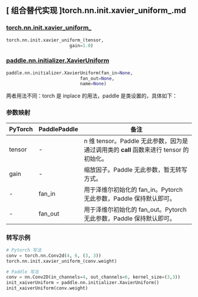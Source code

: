 ## [ 组合替代实现 ]torch.nn.init.xavier_uniform_.md

### [torch.nn.init.xavier_uniform_](https://pytorch.org/docs/stable/nn.init.html?highlight=xavier_uniform_#torch.nn.init.xavier_uniform_)

```python
torch.nn.init.xavier_uniform_(tensor,
                        gain=1.0)
```

### [paddle.nn.initializer.XavierUniform](https://www.paddlepaddle.org.cn/documentation/docs/zh/api/paddle/nn/initializer/XavierUniform_cn.html)

```python
paddle.nn.initializer.XavierUniform(fan_in=None,
                            fan_out=None,
                            name=None)
```

两者用法不同：torch 是 inplace 的用法，paddle 是类设置的，具体如下：

### 参数映射
| PyTorch       | PaddlePaddle | 备注                                                   |
| ------------- | ------------ | ------------------------------------------------------ |
| tensor        | -          | n 维 tensor。Paddle 无此参数，因为是通过调用类的 __call__ 函数来进行 tensor 的初始化。    |
| gain        | -          |  缩放因子。Paddle 无此参数，暂无转写方式。    |
| -          |  fan_in          | 用于泽维尔初始化的 fan_in。Pytorch 无此参数，Paddle 保持默认即可。        |
| -          |  fan_out         | 用于泽维尔初始化的 fan_out。Pytorch 无此参数，Paddle 保持默认即可。       |

### 转写示例
```python
# Pytorch 写法
conv = torch.nn.Conv2d(4, 6, (3, 3))
torch.nn.init.xavier_uniform_(conv.weight)

# Paddle 写法
conv = nn.Conv2D(in_channels=4, out_channels=6, kernel_size=(3,3))
init_xaiverUniform = paddle.nn.initializer.XavierUniform()
init_xaiverUniform(conv.weight)
```
